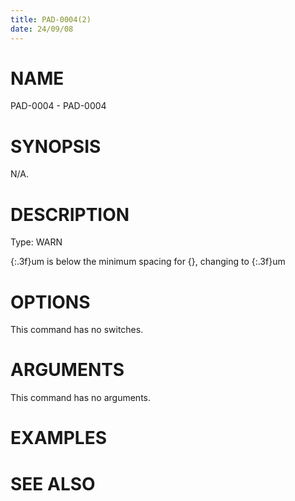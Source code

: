 ```yaml
---
title: PAD-0004(2)
date: 24/09/08
---
```


# NAME

PAD-0004 - PAD-0004

# SYNOPSIS

N/A.

# DESCRIPTION

Type: WARN

{:.3f}um is below the minimum spacing for {}, changing to {:.3f}um

# OPTIONS

This command has no switches.

# ARGUMENTS

This command has no arguments.

# EXAMPLES

# SEE ALSO
